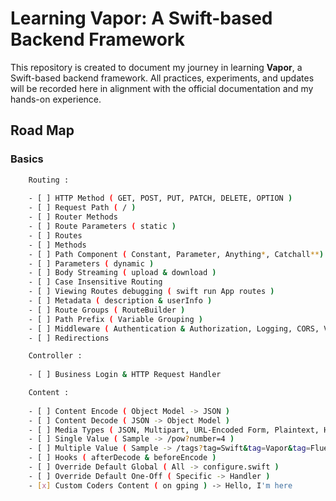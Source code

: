 # Learning Vapor: A Swift-based Backend Framework

This repository is created to document my journey in learning **Vapor**, a Swift-based backend framework. All practices, experiments, and updates will be recorded here in alignment with the official documentation and my hands-on experience.

## Road Map

### Basics
```bash
    Routing :
    
    - [ ] HTTP Method ( GET, POST, PUT, PATCH, DELETE, OPTION )
    - [ ] Request Path ( / )
    - [ ] Router Methods
    - [ ] Route Parameters ( static )
    - [ ] Routes
    - [ ] Methods
    - [ ] Path Component ( Constant, Parameter, Anything*, Catchall**)
    - [ ] Parameters ( dynamic )
    - [ ] Body Streaming ( upload & download )
    - [ ] Case Insensitive Routing
    - [ ] Viewing Routes debugging ( swift run App routes )
    - [ ] Metadata ( description & userInfo )
    - [ ] Route Groups ( RouteBuilder )
    - [ ] Path Prefix ( Variable Grouping )
    - [ ] Middleware ( Authentication & Authorization, Logging, CORS, Validation, Modification )
    - [ ] Redirections
```
```bash
    Controller :
    
    - [ ] Business Login & HTTP Request Handler 
```
```bash
    Content :
    
    - [ ] Content Encode ( Object Model -> JSON )
    - [ ] Content Decode ( JSON -> Object Model )
    - [ ] Media Types ( JSON, Multipart, URL-Encoded Form, Plaintext, HTML )
    - [ ] Single Value ( Sample -> /pow?number=4 )
    - [ ] Multiple Value ( Sample -> /tags?tag=Swift&tag=Vapor&tag=Fluent)
    - [ ] Hooks ( afterDecode & beforeEncode )
    - [ ] Override Default Global ( All -> configure.swift )
    - [ ] Override Default One-Off ( Specific -> Handler )
    - [x] Custom Coders Content ( on gping ) -> Hello, I'm here
```
